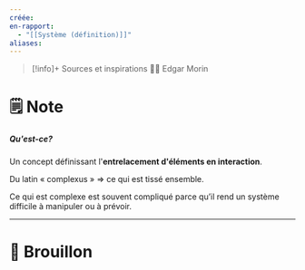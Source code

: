 ```yaml
---
créée: 
en-rapport:
  - "[[Système (définition)]]"
aliases: 
---
```

> [!info]+ Sources et inspirations
> 👨‍🦳 Edgar Morin

# 🗒️ Note
##### Qu'est-ce?
Un concept définissant l'**entrelacement d'éléments en interaction**. 

Du latin « complexus » => ce qui est tissé ensemble. 

Ce qui est complexe est souvent compliqué parce qu’il rend un système difficile à manipuler ou à prévoir. 


---
# 💭 Brouillon
